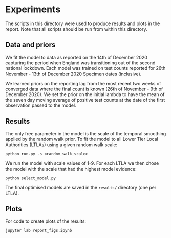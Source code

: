 # Experiments

The scripts in this directory were used to produce results and plots in the report. Note that all scripts should be run from within this directory.

## Data and priors

We fit the model to data as reported on the 14th of December 2020 capturing the period when England was transitioning out of the second national lockdown. Each model was trained on test counts reported for 26th November - 13th of December 2020 Specimen dates (inclusive).

We learned priors on the reporting lag from the most recent two weeks of converged data where the final count is known (26th of November - 9th of December 2020). We set the prior on the initial lambda to have the mean of the seven day moving average of positive test counts at the date of the first observation passed to the model.

## Results

The only free parameter in the model is the scale of the temporal smoothing applied by the random walk prior. To fit the model to all Lower Tier Local Authorities (LTLAs) using a given random walk scale:

```{bash}
python run.py -s <random_walk_scale>
```

We run the model with scale values of 1-9. For each LTLA we then chose the model with the scale that had the highest model evidence:

```{bash}
python select_model.py
```

The final optimised models are saved in the `results/` directory (one per LTLA).

## Plots

For code to create plots of the results:

```{bash}
jupyter lab report_figs.ipynb
```
